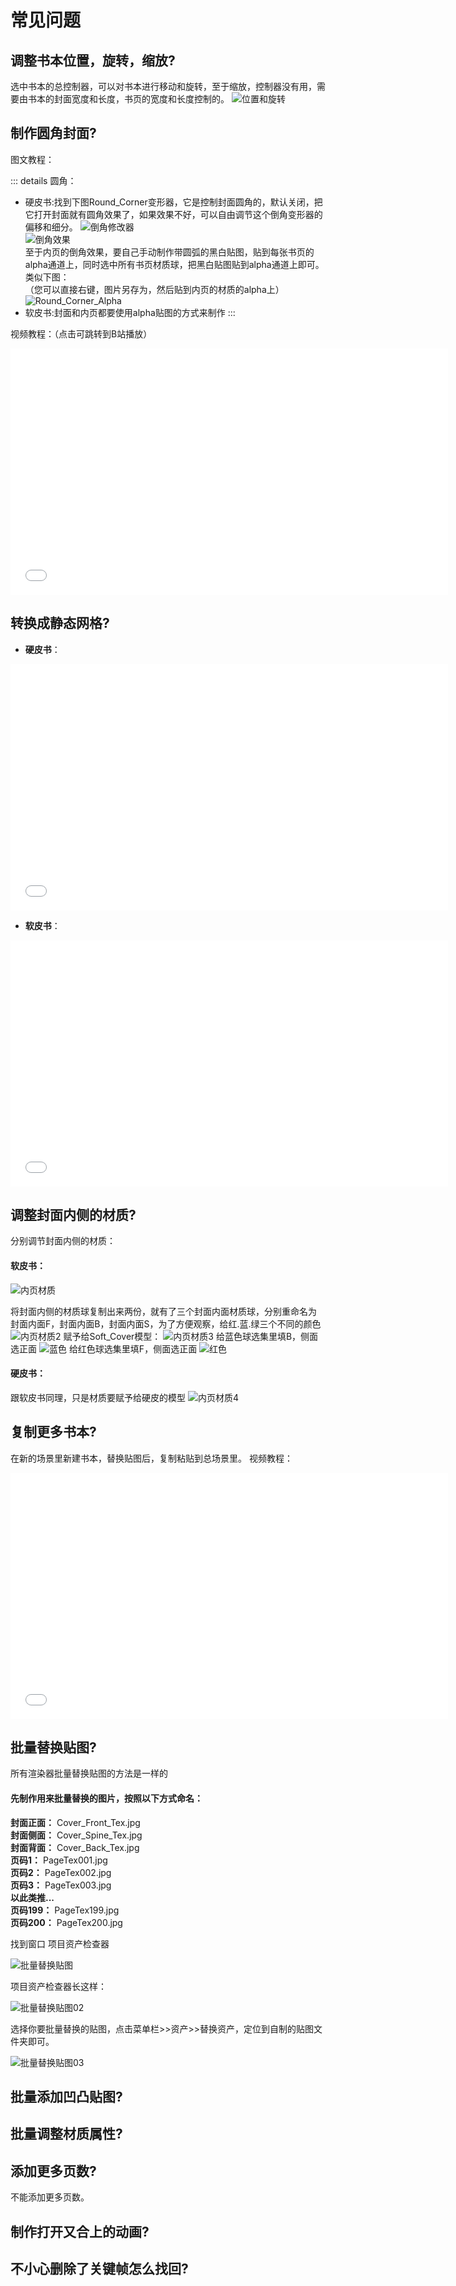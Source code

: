 # 常见问题
## 调整书本位置，旋转，缩放?
选中书本的总控制器，可以对书本进行移动和旋转，至于缩放，控制器没有用，需要由书本的封面宽度和长度，书页的宽度和长度控制的。
![位置和旋转](/img/位置和旋转.png)

## 制作圆角封面?
图文教程：

::: details 圆角：
- 硬皮书:找到下图Round_Corner变形器，它是控制封面圆角的，默认关闭，把它打开封面就有圆角效果了，如果效果不好，可以自由调节这个倒角变形器的偏移和细分。
![倒角修改器](/img/倒角修改器.jpg)  
![倒角效果](/img/倒角效果.png)  
至于内页的倒角效果，要自己手动制作带圆弧的黑白贴图，贴到每张书页的alpha通道上，同时选中所有书页材质球，把黑白贴图贴到alpha通道上即可。类似下图：  
（您可以直接右键，图片另存为，然后贴到内页的材质的alpha上）
![Round_Corner_Alpha](/img/Round_Corner_Alpha.jpg)  
- 软皮书:封面和内页都要使用alpha贴图的方式来制作
::: 

视频教程：（点击可跳转到B站播放）
<iframe height="394" width="700" src="//player.bilibili.com/player.html?aid=656395937&bvid=BV17a4y1g7WF&cid=1141570108&page=1" scrolling="no" border="0" frameborder="no" framespacing="0" allowfullscreen="true"> </iframe>




## 转换成静态网格?
- **硬皮书**：  

<iframe height="394" width="700" src="//player.bilibili.com/player.html?aid=656395937&bvid=BV17a4y1g7WF&cid=1141570108&page=1" scrolling="no" border="0" frameborder="no" framespacing="0" allowfullscreen="true"> </iframe> 

- **软皮书**：

<iframe height="394" width="700" src="//player.bilibili.com/player.html?aid=656395937&bvid=BV17a4y1g7WF&cid=1141570108&page=1" scrolling="no" border="0" frameborder="no" framespacing="0" allowfullscreen="true"> </iframe>  

## 调整封面内侧的材质?
分别调节封面内侧的材质：  
#### 软皮书：
![内页材质](/img/内页材质.png)

将封面内侧的材质球复制出来两份，就有了三个封面内面材质球，分别重命名为
封面内面F，封面内面B，封面内面S，为了方便观察，给红.蓝.绿三个不同的颜色  
![内页材质2](/img/内页材质2.png)
赋予给Soft_Cover模型：
![内页材质3](/img/内页材质3.png)
给蓝色球选集里填B，侧面选正面
![蓝色](/img/蓝色.jpg)
给红色球选集里填F，侧面选正面
![红色](/img/红色.jpg)
#### 硬皮书：
跟软皮书同理，只是材质要赋予给硬皮的模型
![内页材质4](/img/内页材质4.png)

## 复制更多书本?
在新的场景里新建书本，替换贴图后，复制粘贴到总场景里。
视频教程：
<iframe height="394" width="700" src="//player.bilibili.com/player.html?aid=656395937&bvid=BV17a4y1g7WF&cid=1141570108&page=1" scrolling="no" border="0" frameborder="no" framespacing="0" allowfullscreen="true"> </iframe>    

## 批量替换贴图?
所有渲染器批量替换贴图的方法是一样的
#### 先制作用来批量替换的图片，按照以下方式命名：  
**封面正面：** Cover_Front_Tex.jpg  
**封面侧面：** Cover_Spine_Tex.jpg  
**封面背面：** Cover_Back_Tex.jpg  
**页码1：** PageTex001.jpg  
**页码2：** PageTex002.jpg  
**页码3：** PageTex003.jpg  
**以此类推...**  
**页码199：** PageTex199.jpg  
**页码200：** PageTex200.jpg  

找到窗口 项目资产检查器

![批量替换贴图](/img/批量替换贴图.png)

项目资产检查器长这样：  

![批量替换贴图02](/img/批量替换贴图02.png)

选择你要批量替换的贴图，点击菜单栏>>资产>>替换资产，定位到自制的贴图文件夹即可。

![批量替换贴图03](/img/批量替换贴图03.png)
## 批量添加凹凸贴图?
## 批量调整材质属性?
## 添加更多页数?
不能添加更多页数。
## 制作打开又合上的动画?
## 不小心删除了关键帧怎么找回?
